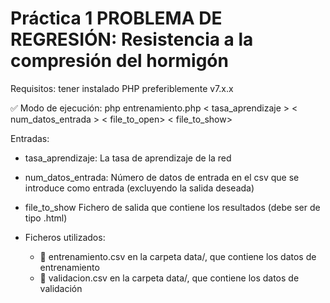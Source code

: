 # Práctica 1 PROBLEMA DE REGRESIÓN: Resistencia a la compresión del hormigón

Requisitos: tener instalado PHP preferiblemente v7.x.x

:white_check_mark: Modo de ejecución: php entrenamiento.php < tasa_aprendizaje > < num_datos_entrada > < file_to_open> < file_to_show>

Entradas:

* tasa_aprendizaje: La tasa de aprendizaje de la red
* num_datos_entrada: Número de datos de entrada en el csv que se introduce como entrada (excluyendo la salida deseada)
* file_to_show Fichero de salida que contiene los resultados (debe ser de tipo .html)

* Ficheros utilizados:
	* :memo: entrenamiento.csv en la carpeta data/, que contiene los datos de entrenamiento
	* :memo: validacion.csv en la carpeta data/, que contiene los datos de validación